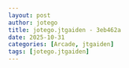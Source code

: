 ```yaml
---
layout: post
author: jotego
title: jotego.jtgaiden - 3eb462a
date: 2025-10-31
categories: [Arcade, jtgaiden]
tags: [jotego.jtgaiden]
---
```


